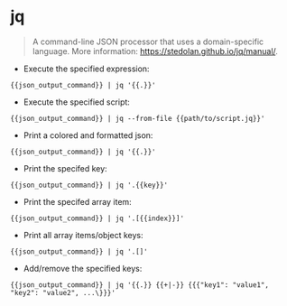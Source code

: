 # jq

> A command-line JSON processor that uses a domain-specific language.
> More information: <https://stedolan.github.io/jq/manual/>.

- Execute the specified expression:

`{{json_output_command}} | jq '{{.}}'`

- Execute the specified script:

`{{json_output_command}} | jq --from-file {{path/to/script.jq}}'`

- Print a colored and formatted json:

`{{json_output_command}} | jq '{{.}}'`

- Print the specifed key:

`{{json_output_command}} | jq '.{{key}}'`

- Print the specifed array item:

`{{json_output_command}} | jq '.[{{index}}]'`

- Print all array items/object keys:

`{{json_output_command}} | jq '.[]'`

- Add/remove the specified keys:

`{{json_output_command}} | jq '{{.}} {{+|-}} {{{"key1": "value1", "key2": "value2", ...\}}}'`
